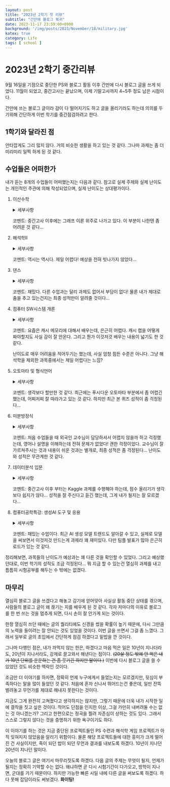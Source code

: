 ```yaml
---
layout: post
title: "2023년 2학기 첫 리뷰"
subtitle: "간만에 블로그 복귀"
date: 2023-11-17 23:59:00+0900
background: '/img/posts/2023/November/18/military.jpg'
katex: true
category: Life
tags: [ school ]
---
```


# 2023년 2학기 중간리뷰

9월 16일을 기점으로 중단한 PS와 블로그 활동 이후 간만에 다시 블로그 글을 쓰게 되었다. 11월이 되었고, 중간고사는 끝났으며, 이제 기말고사까지 4~5주 정도 남은 시점이다.

간만에 쓰는 블로그 글이라 감이 다 떨어지기도 하고 글을 올리기라도 하는데 의의를 두기위해 간단하게 이번 학기를 중간점검하려고 한다.

## 1학기와 달라진 점

안타깝게도 그리 많지 않다. 거의 비슷한 생활을 하고 있는 것 같다. 그나마 과제는 좀 더 미리미리 일찍 하게 된 것 같다.

## 수업들은 어떠한가

내가 듣는 8개의 수업들이 어떠했는지는 다음과 같다. 참고로 실제 주제와 실제 난이도는 개인적인 주관에 의해 작성되었으며, 실제 난이도는 상대평가이다. 

1. 이산수학

    <details>
    <summary>세부사항</summary>

    <br>
    예상 주제: 컴퓨터과학에서 사용되는 여러 가지 수학 개념들에 대해 배운다. <br>

    <br>
    실제 주제: 컴퓨터과학에서 사용되는 여러 가지 수학 개념들에 대해 배운다. <br> <br>

    예상 난이도: 약간 쉬움 (4) $\to$ 실제 난이도: 약간 어려움 (5)

    </details>

    코멘트: 중간고사 이후에는 그래프 이론 위주로 나가고 있다. 이 부분이 나한텐 좀 어려운 것 같다...

2. 해석학II

    <details>
    <summary>세부사항</summary>

    <br>
    예상 주제: 미분적분학에 나오는 연속, 극한, 미분과 적분에 대한 개념의 엄밀한 정의와 증명들에 대해 배운다. 해석학II는 해석학I 에서 이어지는 과목으로, 함수열에 대한 내용부터 진행된다. <br>

    <br>
    실제 주제: 함수열의 절대수렴에 대해 배운 뒤, 이를 기반으로 함수열의 연속, 적분, 미분과 함수열의 극한의 연속, 적분, 미분에 관계성에 대해 배운다. 그 다음에는 푸리에 급수에 대해서 배운 뒤, 다변수 함수의 미분과, 이에 관련된 다양한 정리들을 다룬다. 마지막으로, 르벡 이론에 대해 배우며, 이 과정에서 기존의 리만(-스틸체스) 적분을 르벡 적분으로 확장한다. <br> <br>

    예상 난이도: 가장 어려움 (8) $\to$ 실제 난이도: 가장 어려움 (8)

    </details>

    코멘트: 역시는 역시다. 제일 어렵다! 예상을 전혀 빗나가지 않았다...

3. 댄스

    <details>
    <summary>세부사항</summary>

    <br>
    예상 주제: 여러 가지 스포츠댄스를 추는 방법에 대해서 배운다. <br> <br>

    <br>
    실제 주제: 자이브, 차차차, 룸바를 추기 위해 알아야 할 스텝, 몸동작에 대해서 배운다. <br> <br>

    예상 난이도: 가장 쉬움 (1) $\to$ 실제 난이도: 가장 쉬움 (1)

    </details>

    코멘트: 재밌다. 다른 수업과는 달리 과제도 없어서 부담이 없다! 물론 내가 제대로 춤을 추고 있는건지는 최종 성적만이 알려줄 것이다...

4. 컴퓨터 SW시스템 개론

    <details>
    <summary>세부사항</summary>

    <br>
    예상 주제: 프로그래머의 관점에서 컴퓨터 시스템들이 어떻게 프로그램을 실행하고, 정보를 저장하며, 소통하는지 배운다. <br>

    <br>
    실제 주제: 컴퓨터에서 정보를 처리하는 방식, 어셈블리어, 메모리 구조 등에 대해서 배우고, 어떻게 컴퓨터가 효율적으로 계산을 하는지도 배운다. <br>

    예상 난이도: 약간 어려움 (5) $\to$ 실제 난이도: 매우 어려움 (7)

    </details>

    코멘트: 요즘은 캐시 메모리에 대해서 배우는데, 은근히 어렵다. 캐시 랩을 어떻게 짜야할지도 사실 감이 잘 안온다. 그리고 뭔가 이것저것 배우는 내용이 넓기도 한 것 같다. 
    
    난이도로 매우 어려움을 적어두기는 했는데, 사실 엄청 힘든 수준은 아니다. 그냥 해석학을 제외한 과목중에서는 제일 어렵다는 느낌?

5. 오토마타 및 형식언어

    <details>
    <summary>세부사항</summary>

    <br>
    예상 주제: 컴퓨터과학에서 컴퓨터를 이용하여 어떤 것이 가능한지, 어떤 것을 효과적으로 해낼 수 있는지에 대한 이론을 배운다. <br>

    <br>
    실제 주제: 어떤 문자열들로 구성된 언어를 받아들이는 '기계'에 대해서 배우고, 이러한 기계들과 언어, 문법 등에 대해 배운다. 현실의 다양한 문제들을 적당히 변환하면 이런 기계가 언어를 받아들이는데에 대한 것으로 해석할 수 있다고 한다. <br> <br>

    예상 난이도: 매우 어려움 (7) $\to$ 실제 난이도: 약간 쉬움 (4)

    </details>

    코멘트: 생각보다 할만한 것 같다. 최근에는 푸시다운 오토마타 부분에서 좀 어렵긴 했는데, 어찌저찌 잘 따라가고 있는 것 같다. 하지만 최근 본 퀴즈 성적이 좀 걱정된다...

6. 미분방정식

    <details>
    <summary>세부사항</summary>

    <br>
    주제: 다양한 미분방정식과 해를 구하는 방법에 대해 배운다. (이 과목 만큼은 뭘 배우게 되는건지 나도 잘 모르겠다.) <br>

    <br>
    주제: 다양한 미분방정식과 해를 구하는 방법에 대해 배운다. <br> <br>

    예상 난이도: 어려움 (6) $\to$ 실제 난이도: 쉬움 (3)

    </details>

    코멘트: 처음 수업들을 때 외국인 교수님이 담당하셔서 어렵지 않을까 하고 걱정했는데, 영어나 설명을 이해하는데 전혀 문제가 없었다! 괜한 걱정이었다. 교수님이 잘 가르쳐주시는 것과 내용이 쉬운 것과는 별개로, 최종 성적은 좀 걱정된다... 난이도와 성적은 무관계한 것 같다.

7. 데이터분석 입문

    <details>
    <summary>세부사항</summary>

    <br>
    예상 주제: 데이터 분석의 기본적인 개념과 파이썬과 데이터 분석 라이브러리를 활용한 데이터 분석 기법을 배운다. <br>

    <br>
    실제 주제: 데이터 분석의 기본적인 개념과 파이썬과 데이터 분석 라이브러리를 활용한 데이터 분석 기법을 배운다. <br> <br>

    예상 난이도: 쉬움 (3) $\to$ 실제 난이도: 어려움 (6)

    </details>

    코멘트: 중간고사 이후 부터는 Kaggle 과제를 수행해야 하는데, 점수 올리기가 생각보다 쉽지가 않다... 성적을 잘 주신다고 듣긴 했는데, 그게 내가 될지는 잘 모르겠다...

8. 컴퓨터공학특강: 생성AI 도구 및 응용

    <details>
    <summary>세부사항</summary>

    <br>
    예상 주제: 다양한 생성 AI 모델의 원리와 사용법에 대해 배운다. <br>

    <br>
    실제 주제: 다양한 생성 AI 모델의 원리와 사용법에 대해 배운다. <br> <br>

    예상 난이도: 매우 쉬움 (2) $\to$ 실제 난이도: 매우 쉬움 (2)

    </details>

    코멘트: 재밌는 수업이다. 최근 AI 생성 모델 트렌드도 알아갈 수 있고, 실제로 모델을 써보면서 이것저것 만드는게 과제라 꽤 재미있다. 다만 팀플 발표가 많아 은근히 로드가 있는 것 같다.

정리해보면, 과목들의 난이도가 예상과는 꽤 다른 것을 확인할 수 있었다. 그리고 예상했던대로, 이번 학기의 성적도 조금 걱정된다... 뭐 지금 할 수 있는건 열심히 과제를 내고 틈틈히 시험공부를 해두는 수 밖에는 없겠다.

## 마무리

열심히 블로그 글을 쓰겠다고 해놓고 감기에 얻어맞아 사실상 활동 중단 상태를 겪으며, 사람들의 블로그 글이 왜 끊기는 지를 배우게 된 것 같다. 각자 저마다의 이유로 블로그를 한 번 쓰는 것을 멈추게 되면, 다시 손이 잘 안가게 되는 것이다.

한창 열심히 쓰던 때에는 글의 퀄리티에도 신경을 썼을 확률이 높기 때문에, 다시 그만큼의 노력을 들이려는 잘 안되는 것도 있었을 것이다. 이번 글을 쓰면서 그걸 좀 느꼈다. 그래서 일부로 글의 초입에서 간단하게 점검 하겠다고 밑밥을 깐 것이다.

그나마 다행인 점은, 내가 까먹지 않는 한은, 하겠다고 마음 먹은 일은 10년이 지나더라도, 20년이 지나서라도, 강제로 끌고와서 해낸다는 점이다. ~~(20살 정도 밖에 안 먹은 내가 10년 단위를 운운하는 건 좀 웃기긴 하지만 말이다.)~~ 이번에 다시 블로그 글을 쓸 수 있었던 것도 비슷한 맥락인 것이다.

조금만 더 이야기를 하자면, 정확히 언제 누구에게서 들었는지는 모르겠지만, 뒷심이 부족하다는 말을 많이 들었던 것 같다. 처음에 혼자 신나서 뛰어드는건 좋은데, 일만 잔뜩 벌려놓고 무언가를 제대로 해내지 못한다는 것이다. 

지금도 그게 완전히 고쳐졌다고 생각하지는 않지만, 그렇기 때문에 더욱 내가 시작한 일에 결착을 짓고 싶은 것이다. 적어도 단점을 인지한 이상, 그걸 가만히 내버려둘 수는 없는 것 아니겠는가? 그리고 한편으로는 정곡을 찔려 자존심이 상하는 것도 있다. 그래서 스스로 그렇지 않다는 것을 증명하기 위한 욕구이기도 하다.

이 이야기를 하는 것은 지금 중단된 프로젝트들인 PS 수련과 해석학 게임 프로젝트가 아직 잊혀지지 않았음을 알리기 위함이다. 물론 해당 프로젝트들에 대한 흥미가 크게 떨어진 건 사실이지만, 죽이 되던 밥이 되던 무언과 결과를 내보도록 하겠다. 10년이 지나던 20년이 지나던 말이다.

오늘의 블로그 글은 여기서 마무리짓도록 하겠다. 다음 글의 주제는 무엇이 될지, 언제가 될지는 정확히 기약할 수는 없다. 왜냐하면 곧 다시 시험기간이 다가오고, 방학이 지나면, 군대를 가기 때문이다. 하지만 가능한 빠른 시일 내에 다른 글을 써보도록 하겠다. 하다 못해 잡담이라도 써보겠다. **화이팅!**